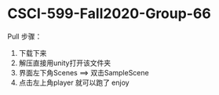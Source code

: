# CSCI-599-Fall2020-Group-66
Pull 步骤：
1. 下载下来  
2. 解压直接用unity打开该文件夹
3. 界面左下角Scenes ==> 双击SampleScene 
4. 点击左上角player 就可以跑了 enjoy 

